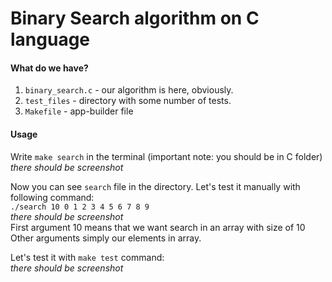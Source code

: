# Binary Search algorithm on C language

#### What do we have?<br>
1. `binary_search.c` - our algorithm is here, obviously.
2. `test_files` - directory with some number of tests.
3. `Makefile` - app-builder file

#### Usage<br>

Write `make search` in the terminal (important note: you should be in C folder)<br>
*there should be screenshot*<br>

Now you can see `search` file in the directory.
Let's test it manually with following command:<br>
`./search 10 0 1 2 3 4 5 6 7 8 9`<br>
*there should be screenshot*<br>
First argument 10 means that we want search in an array with size of 10<br>
Other arguments simply our elements in array.

Let's test it with `make test` command:<br>
*there should be screenshot*
